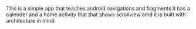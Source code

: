 This is a simple app that teaches android navigations and fragments it has a calender and a home activity 
that that shows scrollview amd it is built with architecture in mind 